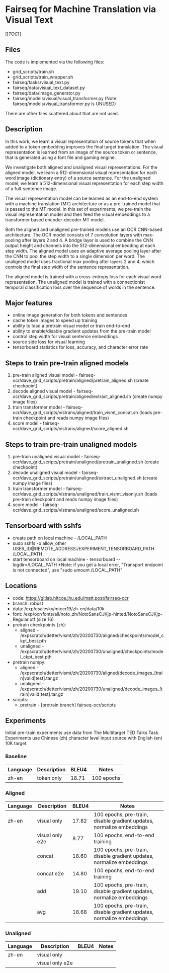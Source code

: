 # Fairseq for Machine Translation via Visual Text

[[_TOC_]]

## Files

The code is implemented via the following files:

* grid_scripts/train.sh
* grid_scripts/train_wrapper.sh
* fairseq/tasks/visual_text.py
* fairseq/data/visual_text_dataset.py
* fairseq/data/image_generator.py
* fairseq/models/visual/visual_transformer.py
  (Note: fairseq/models/visual_transformer.py is UNUSED)

There are other files scattered about that are not used.

## Description
In this work, we learn a visual representation of source tokens that when added to a token embedding improves the final target translation. The visual representation is learned from an image of the source token or sentence, that is generated using a font file and gaming engine.  

We investigate both aligned and unaligned visual representations. For the aligned model, we learn a 512-dimensional visual representation for each word image (dictionary entry) of a source sentence. For the unaligned model, we learn a 512-dimensional visual representation for each step width of a full-sentence image.  

The visual representation model can be learned as an end-to-end system with a machine translation (MT) architecture or as a pre-trained model that is passed to the MT model. In this set of experiments, we pre-train the visual representation model and then feed the visual embeddings to a transformer based encoder-decoder MT model. 

Both the aligned and unaligned pre-trained models use an OCR CNN-based architecture. The OCR model consists of 7 convolution layers with max-pooling after layers 2 and 4. A bridge layer is used to combine the CNN output height and channels into the 512-dimensional embedding at each step width. The aligned model uses an adaptive average pooling layer after the CNN to pool the step width to a single dimension per word. The unaligned model uses fractional max pooling after layers 2 and 4, which controls the final step width of the sentence representation.  

The aligned model is trained with a cross-entropy loss for each visual word representation. The unaligned model is trained with a connectionist temporal classification loss over the sequence of words in the sentence. 

## Major features
- online image generation for both tokens and sentences
- cache token images to speed up training
- ability to load a pretrain visual model or train end-to-end
- ability to enable/disable gradient updates from the pre-train model
- control step width for visual sentence embeddings
- source side loss for visual learning
- tensorboard statistics for loss, accuracy, and character error rate

## Steps to train pre-train aligned models
1. pre-train aligned visual model - fairseq-ocr/dave_grid_scripts/pretrain/aligned/pretrain_aligned.sh (create checkpoint)
2. decode aligned visual model - fairseq-ocr/dave_grid_scripts/pretrain/aligned/extract_aligned.sh (create numpy image files)  
3. train transformer model - fairseq-ocr/dave_grid_scripts/vistrans/aligned/train_vismt_concat.sh (loads pre-train checkpoint and reads numpy image files)
4. score model - fairseq-ocr/dave_grid_scripts/vistrans/aligned/score_aligned.sh


## Steps to train pre-train unaligned models
1. pre-train unaligned visual model - fairseq-ocr/dave_grid_scripts/pretrain/unaligned/pretrain_unaligned.sh (create checkpoint)
2. decode unaligned visual model - fairseq-ocr/dave_grid_scripts/pretrain/unaligned/extract_unaligned.sh (create numpy image files)  
3. train transformer model - fairseq-ocr/dave_grid_scripts/vistrans/unaligned/train_vismt_visonly.sh (loads pre-train checkpoint and reads numpy image files)
4. score model - fairseq-ocr/dave_grid_scripts/vistrans/unaligned/score_unaligned.sh


## Tensorboard with sshfs
- create path on local machine - /LOCAL_PATH
- sudo sshfs -o allow_other USER_ID@REMOTE_ADDRESS:/EXPERIMENT_TENSORBOARD_PATH /LOCAL_PATH
- start tensorboard on local machine - tensorboard --logdir=/LOCAL_PATH
*Note: if you get a local error, "Transport endpoint is not connected", use "sudo umount /LOCAL_PATH"

## Locations      
- code: https://gitlab.hltcoe.jhu.edu/matt.post/fairseq-ocr  
- branch: robust  
- data: /exp/esalesky/mtocr19/zh-en/data/10k   
- font: /exp/ocr/fonts/all/noto_zh/NotoSansCJKjp-hinted/NotoSansCJKjp-Regular.otf (size 16)  
- pretrain checkpoints (zh):   
  - aligned - /expscratch/detter/vismt/zh/20200730/aligned/checkpoints/model_ckpt_best.pth
  - unaligned - /expscratch/detter/vismt/zh/20200730/unaligned/checkpoints/model_ckpt_best.pth 
- pretrain numpy:  
  - aligned - /expscratch/detter/vismt/zh/20200730/aligned/decode_images_[train|valid|test].tar.gz
  - unaligned - /expscratch/detter/vismt/zh/20200730/unaligned/decode_images_[train|valid|test].tar.gz
- scripts:  
  - pretrain - [pretrain branch] fairseq-ocr/scripts
    
## Experiments   
Initial pre-train experiments use data from The Multitarget TED Talks Task.  
Experiments use Chinese (zh) character level input source with English (en) 10K target.

### Baseline

| Language | Description       | BLEU4 | Notes                                                                  |
| -------- | ----------------- |-------|------------------------------------------------------------------------|
| zh-en    | token only        | 18.71 | 100 epochs                                                             |

### Aligned

| Language | Description       | BLEU4 | Notes                                                                  |
| -------- | ----------------- |-------|------------------------------------------------------------------------|
| zh-en    | visual only       | 17.82 | 100 epochs, pre-train, disable gradient updates, normalize embeddings |
|          | visual only e2e   |  8.77 | 100 epochs, end-to-end training                                        |
|          | concat            | 18.60 | 100 epochs, pre-train, disable gradient updates, normalize embeddings |
|          | concat e2e        | 14.80 | 100 epochs, end-to-end training                                        |
|          | add               | 19.10 | 100 epochs, pre-train, disable gradient updates, normalize embeddings |
|          | avg               | 18.68 | 100 epochs, pre-train, disable gradient updates, normalize embeddings |

### Unaligned   
  
| Language | Description       | BLEU4 | Notes                                                                  |
| -------- | ----------------- |-------|------------------------------------------------------------------------|
| zh-en    | visual only       |       |                                                                        |
|          | visual only e2e   |       |                                                                        |

  
